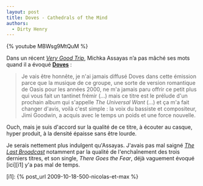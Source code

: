 ```yaml
---
layout: post
title: Doves - Cathedrals of the Mind
authors:
  - Dirty Henry
---
```


{% youtube MBWsg9MtQuM %}

Dans un récent [_Very Good Trip_][1], Michka Assayas n’a pas mâché ses mots
quand il a évoqué [**Doves**][3] :

> Je vais être honnête, je n'ai jamais diffusé Doves dans cette émission parce
> que la musique de ce groupe, une sorte de version romantique de Oasis pour les
> années 2000, ne m'a jamais paru offrir ce petit plus qui vous fait un tantinet
> frémir (...) mais ce titre est le prélude d'un prochain album qui s'appelle
> _The Universal Want_ (...) et ça m'a fait changer d'avis, voilà c'est simple :
> la voix du bassiste et compositeur, Jimi Goodwin, a acquis avec le temps un
> poids et une force nouvelle.

Ouch, mais je suis d'accord sur la qualité de ce titre, à écouter au casque,
hyper produit, à la densité épaisse sans être lourde.

Je serais nettement plus indulgent qu'Assayas. J'avais pas mal saigné [_The Last
Broadcast_][2] notamment par la qualité de l'enchaînement des trois derniers
titres, et son single, _There Goes the Fear_, déjà vaguement évoqué [ici][i1]
y'a pas mal de temps.

[1]:
  https://www.franceinter.fr/emissions/very-good-trip/very-good-trip-08-septembre-2020
[2]: https://open.spotify.com/album/4HihJAJjF6hSVoh318zLu9
[3]: https://dovesofficial.com

[i1]: {% post_url 2009-10-18-500-nicolas-et-max %}
